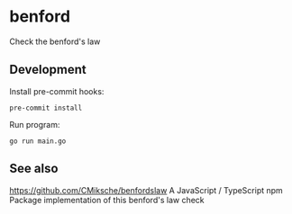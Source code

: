 # benford

Check the benford's law

## Development

Install pre-commit hooks:

    pre-commit install

Run program:

    go run main.go
    
## See also

https://github.com/CMiksche/benfordslaw A JavaScript / TypeScript npm Package implementation of this benford's law check

